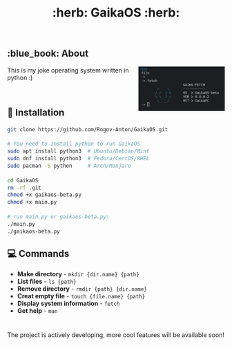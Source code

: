 <h1 align="center"> :herb: GaikaOS :herb: </h1>

<!-- BADGES -->
</br>


<!-- INFORMATION -->
<h2 align="left"> :blue_book: About</h2> 

<img src="GAIKAOS.png" alt="gaika-os" align="right" width="200px">

This is my joke operating system written in python :)

</br>

<!-- INSTALLATION -->
## :blue_book: Installation
```bash
git clone https://github.com/Rogov-Anton/GaikaOS.git

# You need to install python to run GaikaOS
sudo apt install python3  # Ubuntu/Debian/Mint
sudo dnf install python3  # Fedora/CentOS/RHEL
sudo pacman -S python     # Arch/Manjaro

cd GaikaOS
rm -rf .git
chmod +x gaikaos-beta.py
chmod +x main.py

# run main.py or gaikaos-beta.py:
./main.py
./gaikaos-beta.py
```

<!-- COMMANDS -->
## 💻 Commands
* **Make directory** - `mkdir {dir.name} {path}`
* **List files** - `ls {path}`
* **Remove directory** - `rmdir {path} {dir.name}`
* **Creat empty file** - `touch {file.name} {path}`
* **Display system information** - `fetch`
* **Get help** - `man`
#

The project is actively developing, more cool features will be available soon!

</br>
